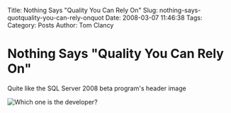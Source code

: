 Title: Nothing Says &quot;Quality You Can Rely On&quot;
Slug: nothing-says-quotquality-you-can-rely-onquot
Date: 2008-03-07 11:46:38
Tags: 
Category: Posts
Author: Tom Clancy

# Nothing Says &quot;Quality You Can Rely On&quot;

Quite like the SQL Server 2008 beta program's header image

<img src="http://msdn.microsoft.com/evalcenter/art/email/banner_lt.jpg" title="Which one is the developer?"/>
